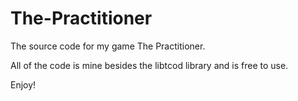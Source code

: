 The-Practitioner
================

The source code for my game The Practitioner.

All of the code is mine besides the libtcod library and is free to use.

Enjoy!
